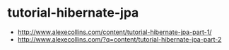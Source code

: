 tutorial-hibernate-jpa
======================
* http://www.alexecollins.com/content/tutorial-hibernate-jpa-part-1/
* http://www.alexecollins.com/?q=content/tutorial-hibernate-jpa-part-2
